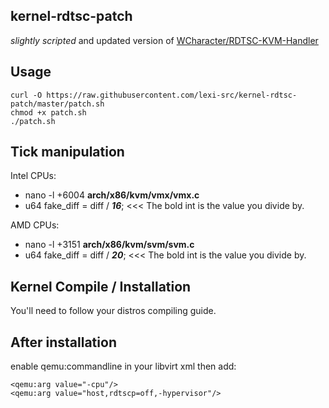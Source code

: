 ## kernel-rdtsc-patch
*slightly scripted* and updated version of [WCharacter/RDTSC-KVM-Handler](https://github.com/WCharacter/RDTSC-KVM-Handler)

## Usage
```
curl -O https://raw.githubusercontent.com/lexi-src/kernel-rdtsc-patch/master/patch.sh
chmod +x patch.sh
./patch.sh
```

## Tick manipulation
Intel CPUs:

* nano -l +6004 **arch/x86/kvm/vmx/vmx.c**
* u64 fake_diff =  diff / ***16***; <<< The bold int is the value you divide by.

AMD CPUs:

* nano -l +3151 **arch/x86/kvm/svm/svm.c**
* u64 fake_diff =  diff / ***20***; <<< The bold int is the value you divide by.

## Kernel Compile / Installation
You'll need to follow your distros compiling guide.

## After installation
enable qemu:commandline in your libvirt xml then add:

```
<qemu:arg value="-cpu"/>
<qemu:arg value="host,rdtscp=off,-hypervisor"/>
```
